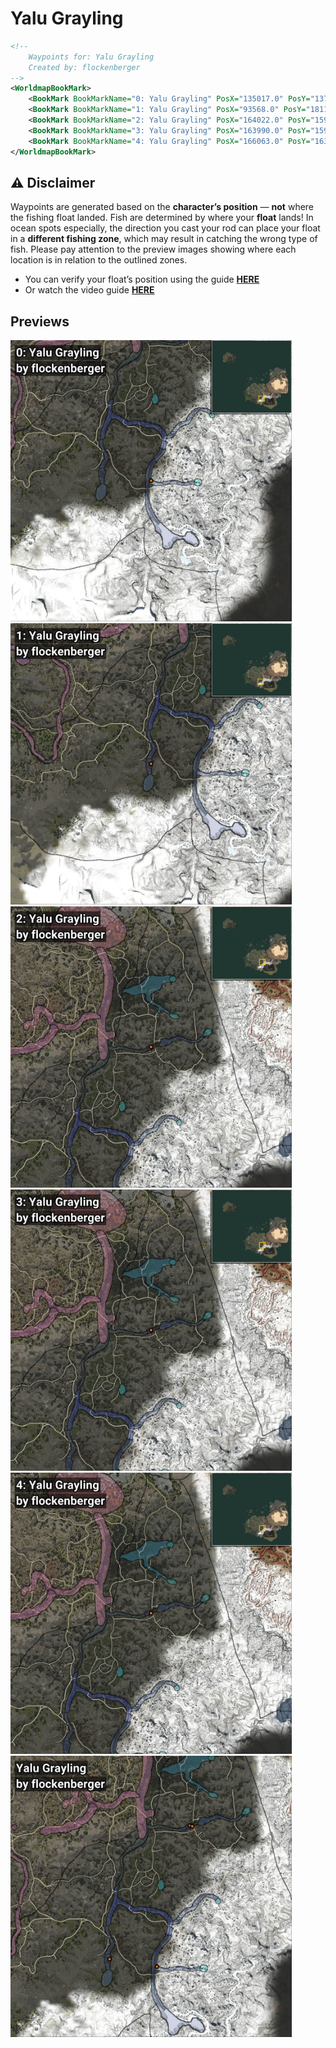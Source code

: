 # Yalu Grayling
```xml
<!--
    Waypoints for: Yalu Grayling
    Created by: flockenberger
-->
<WorldmapBookMark>
    <BookMark BookMarkName="0: Yalu Grayling" PosX="135017.0" PosY="13730.0" PosZ="-510420.0" />
    <BookMark BookMarkName="1: Yalu Grayling" PosX="93568.0" PosY="18118.0" PosZ="-503705.0" />
    <BookMark BookMarkName="2: Yalu Grayling" PosX="164022.0" PosY="15942.0" PosZ="-386608.0" />
    <BookMark BookMarkName="3: Yalu Grayling" PosX="163990.0" PosY="15942.0" PosZ="-386655.0" />
    <BookMark BookMarkName="4: Yalu Grayling" PosX="166063.0" PosY="16303.0" PosZ="-387243.0" />
</WorldmapBookMark>
```

## ⚠️ Disclaimer
Waypoints are generated based on the __**character’s position**__ — __not__ where the fishing float landed.
Fish are determined by where your **float** lands!
In ocean spots especially, the direction you cast your rod can place your float in a **different fishing zone**, which may result in catching the wrong type of fish.
Please pay attention to the preview images showing where each location is in relation to the outlined zones.

- You can verify your float’s position using the guide [**HERE**](https://flockenberger.github.io/bdo-fish-position/)
- Or watch the video guide [**HERE**](https://youtu.be/t-VXcRoNojk)

## Previews
<img src="./Yalu Grayling_0_Preview.webp" width="450"/> <img src="./Yalu Grayling_1_Preview.webp" width="450"/> <img src="./Yalu Grayling_2_Preview.webp" width="450"/> <img src="./Yalu Grayling_3_Preview.webp" width="450"/> <img src="./Yalu Grayling_4_Preview.webp" width="450"/> <img src="./Yalu Grayling_Preview.webp" width="450"/> 